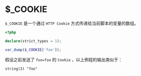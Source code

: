 # $_COOKIE

`$_COOKIE` 是一个通过 `HTTP Cookie` 方式传递给当前脚本的变量的数组。

```php
<?php

declare(strict_types = 1);

var_dump($_COOKIE['foo']);

```

假设之前发送了 `foo=foo` 的 `Cookie` ，以上例程的输出类似于：

```
string(3) "foo"
```

